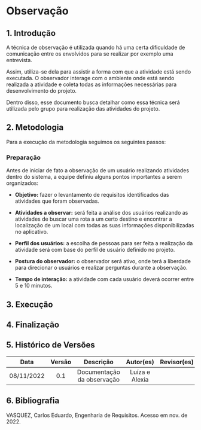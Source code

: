# Observação

## 1. Introdução
A técnica de observação é utilizada quando há uma certa dificuldade de comunicação entre os envolvidos para se realizar por exemplo uma entrevista.

Assim, utiliza-se dela para assistir a forma com que a atividade está sendo executada. O observador interage com o ambiente onde está sendo realizada a atividade e coleta todas as informações necessárias para desenvolvimento do projeto.

Dentro disso, esse documento busca detalhar como essa técnica será utilizada pelo grupo para realização das atividades do projeto.

## 2. Metodologia
Para a execução da metodologia seguimos os seguintes passos: 

### Preparação

Antes de iniciar de fato a observação de um usuário realizando atividades dentro do sistema, a equipe definiu alguns pontos importantes a serem organizados:


* **Objetivo:** fazer o levantamento de requisitos identificados das atividades que foram observadas.

* **Atividades a observar:** será feita a análise dos usuários realizando as atividades de buscar uma rota a um certo destino e encontrar a localização de um local com todas as suas informações disponibilizadas no aplicativo.

* **Perfil dos usuários:** a escolha de pessoas para ser feita a realização da atividade será com base do perfil de usuário definido no projeto.

* **Postura do observador:** o observador será ativo, onde terá a liberdade para direcionar o usuários e realizar perguntas durante a observação.

* **Tempo de interação:** a atividade com cada usuário deverá ocorrer entre 5 e 10 minutos.


## 3. Execução

## 4. Finalização


## 5. Histórico de Versões

| Data | Versão | Descrição | Autor(es) | Revisor(es) |
| :--: | :----: | :-------: | :---: | :---: |
| 08/11/2022 | 0.1 | Documentação da observação| Luíza e Alexia |  |


## 6. Bibliografia

VASQUEZ, Carlos Eduardo, Engenharia de Requisitos. Acesso em nov. de 2022.

